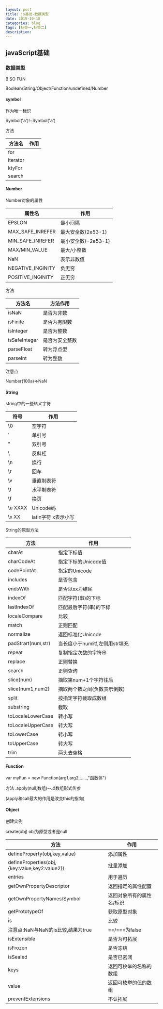 ```yaml
---
layout: post
title: js基础-数据类型
date: 2019-10-18
categories: blog
tags: [标签一,标签二]
description: 
---
```


## javaScript基础

### 数据类型

B  SO  FUN

Boolean/String/Object/Function/undefined/Number

#### symbol

作为唯一标识

Symbol('a')!=Symbol('a')

方法

| 方法名   | 作用 |
| -------- | ---- |
| for      |      |
| iterator |      |
| ktyFor   |      |
| search   |      |

#### Number

Number对象的属性

| 属性名            | 作用                |
| ----------------- | ------------------- |
| EPSLON            | 最小间隔            |
| MAX_SAFE_INREFER  | 最大安全数(2e53-1)  |
| MIN_SAFE_INREFER  | 最小安全数(-2e53-1) |
| MAX/MIN_VALUE     | 最大/小整数         |
| NaN               | 表示非数值          |
| NEGATIVE_INGINITY | 负无穷              |
| POSITIVE_INGINITY | 正无穷              |

方法

| 方法名        | 方法作用       |
| ------------- | -------------- |
| isNaN         | 是否为非数     |
| isFinite      | 是否为有限数   |
| isInteger     | 是否为整数     |
| isSafeInteger | 是否为安全整数 |
| parseFloat    | 转为浮点型     |
| parseInt      | 转为整数       |

注意点

Number(100a)=>NaN

#### String

string中的一些转义字符

| 符号     | 作用                 |
| -------- | -------------------- |
| \0       | 空字符               |
| \'       | 单引号               |
| \"       | 双引号               |
| \\       | 反斜杠               |
| \n       | 换行                 |
| \r       | 回车                 |
| \v       | 垂直制表符           |
| \t       | 水平制表符           |
| \f       | 换页                 |
| \u  XXXX | Unicode码            |
| \x  XX   | latin字符  x表示小写 |

String的原型方法

| 方法               | 作用                          |
| ------------------ | ----------------------------- |
| charAt             | 指定下标值                    |
| charCodeAt         | 指定下标的Unicode值           |
| codePointAt        | 指定的Unicode                 |
| includes           | 是否包含                      |
| endsWith           | 是否以xx为结尾                |
| indexOf            | 匹配字符(串)的下标            |
| lastIndexOf        | 匹配最后字符(串)的下标        |
| localeCompare      | 比较                          |
| match              | 正则匹配                      |
| normalize          | 返回标准化Unicode             |
| padStrart(num,str) | 当长度小于num时,左侧用str填充 |
| repeat             | 复制指定次数的字符串          |
| replace            | 正则替换                      |
| search             | 正则查询                      |
| slice(num)         | 摘取第num+1个字符往后         |
| slice(num1,num2)   | 摘取两个数之间(负数表示倒数)  |
| split              | 按指定字符截取成数组          |
| substring          | 截取                          |
| toLocaleLowerCase  | 转小写                        |
| toLocaleUpperCase  | 转大写                        |
| toLowerCase        | 转小写                        |
| toUpperCase        | 转大写                        |
| trim               | 两头去空格                    |

#### Function	

var  myFun  =  new Function(arg1,arg2,......,"函数体")

方法 .apply(null,数组)--以数组形式传参

(apply和call最大的作用是改变this的指向)

#### Object

创建实例

create(obj)  obj为原型或者是null

| 方法                                          | 作用                      |
| --------------------------------------------- | ------------------------- |
| defineProperty(obj,key,value)                 | 添加属性                  |
| defineProperties(obj,{key:value,key2:value2}) | 批量添加                  |
| entries                                       | 用于遍历                  |
| getOwnPropertyDescriptor                      | 返回指定的属性配置        |
| getOwnPropertyNames/Symbol                    | 返回对象所有的属性名/标识 |
| getPrototypeOf                                | 获取原型对象              |
| is                                            | 比较                      |
| 注意点:NaN与NaN的is比较,结果为true            | ==/===为false             |
| isExtensible                                  | 是否为可拓展              |
| isFrozen                                      | 是否冻结                  |
| isSealed                                      | 是否已密闭                |
| keys                                          | 返回可枚举的名称的数组    |
| value                                         | 返回可枚举的值的数组      |
| preventExtensions                             | 不认拓展                  |

